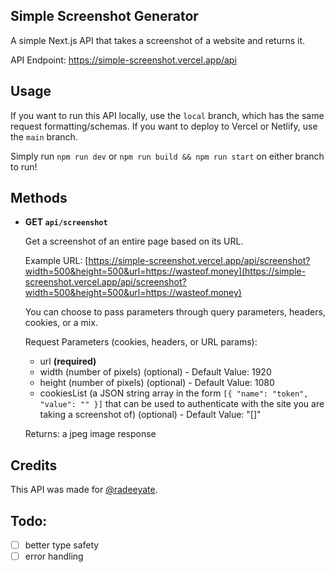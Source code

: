 ## Simple Screenshot Generator
A simple Next.js API that takes a screenshot of a website and returns it.

API Endpoint: https://simple-screenshot.vercel.app/api

## Usage
If you want to run this API locally, use the `local` branch, which has the same request formatting/schemas. If you want to deploy to Vercel or Netlify, use the `main` branch.

Simply run `npm run dev` or `npm run build && npm run start` on either branch to run!

## Methods
- **GET `api/screenshot`**

  Get a screenshot of an entire page based on its URL.

  Example URL: [https://simple-screenshot.vercel.app/api/screenshot?width=500&height=500&url=https://wasteof.money](https://simple-screenshot.vercel.app/api/screenshot?width=500&height=500&url=https://wasteof.money)

  You can choose to pass parameters through query parameters, headers, cookies, or a mix.
  
  Request Parameters (cookies, headers, or URL params):
    - url **(required)**
    - width (number of pixels) (optional) - Default Value: 1920
    - height (number of pixels) (optional) - Default Value: 1080
    - cookiesList (a JSON string array in the form `[{ "name": "token", "value": "" }]` that can be used to authenticate with the site you are taking a screenshot of) (optional) - Default Value: "[]"

  Returns:
  a jpeg image response

## Credits
This API was made for [@radeeyate](https://github.com/radeeyate). 

## Todo:
- [ ] better type safety
- [ ] error handling
